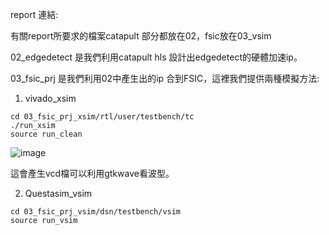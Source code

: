 

report 連結:

有關report所要求的檔案catapult 部分都放在02，fsic放在03_vsim


02_edgedetect 是我們利用catapult hls 設計出edgedetect的硬體加速ip。

03_fsic_prj 是我們利用02中產生出的ip 合到FSIC，這裡我們提供兩種模擬方法:

1. vivado_xsim
```
cd 03_fsic_prj_xsim/rtl/user/testbench/tc
./run_xsim
source run_clean
```
![image](https://github.com/nthuyouwei/asoclab/assets/145022311/aaf15037-c3d3-40a8-a849-8c036ce73a63)

這會產生vcd檔可以利用gtkwave看波型。

2. Questasim_vsim
```
cd 03_fsic_prj_vsim/dsn/testbench/vsim
source run_vsim
```
